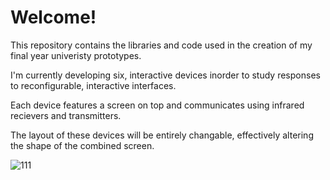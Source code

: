 # Welcome!
This repository contains the libraries and code used in the creation of my final year univeristy prototypes.

I'm currently developing six, interactive devices inorder to study responses to reconfigurable, interactive interfaces.

Each device features a screen on top and communicates using infrared recievers and transmitters.

The layout of these devices will be entirely changable, effectively altering the shape of the combined screen.

![111](https://user-images.githubusercontent.com/73670487/152220491-57086dea-c8e4-4376-afe2-5188e711934d.jpg)
